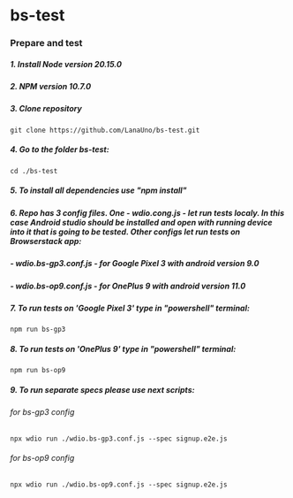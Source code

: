 # bs-test
### Prepare and test

##### 1. Install Node version 20.15.0
##### 2. NPM version 10.7.0
##### 3. Clone repository 
```
git clone https://github.com/LanaUno/bs-test.git
```
##### 4. Go to the folder bs-test: 
```
cd ./bs-test
```
##### 5. To install all dependencies use "npm install"

##### 6. Repo has 3 config files. One - wdio.cong.js -  let run tests localy. In this case Android studio should be installed and open with running device into it that is going to be tested. Other configs let run tests on Browserstack app:
##### - wdio.bs-gp3.conf.js - for Google Pixel 3 with android version 9.0
##### - wdio.bs-op9.conf.js - for OnePlus 9 with android version 11.0

##### 7. To run tests on 'Google Pixel 3' type in "powershell" terminal:
```
npm run bs-gp3
```
##### 8. To run tests on 'OnePlus 9' type in "powershell" terminal:
```
npm run bs-op9
```
##### 9. To run separate specs please use next scripts: 
###### for bs-gp3 config
```
npx wdio run ./wdio.bs-gp3.conf.js --spec signup.e2e.js
```
###### for bs-op9 config
```
npx wdio run ./wdio.bs-op9.conf.js --spec signup.e2e.js
```